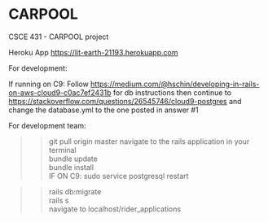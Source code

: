 # CARPOOL
CSCE 431 - CARPOOL project

Heroku App
https://lit-earth-21193.herokuapp.com

For development:

If running on C9:
Follow https://medium.com/@hschin/developing-in-rails-on-aws-cloud9-c0ac7ef2431b for db instructions
then continue to https://stackoverflow.com/questions/26545746/cloud9-postgres and change the database.yml to the one posted in answer #1

  For development team:  
  >>git pull origin master
  navigate to the rails application in your terminal  
  >> bundle update  
  >> bundle install  
  >> IF ON C9: sudo service postgresql restart
  
  >> rails db:migrate  
  >> rails s  
  navigate to localhost/rider_applications
  
